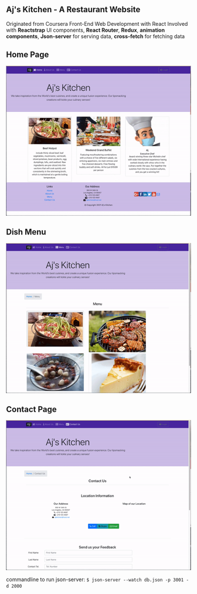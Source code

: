 ## Aj's Kitchen - A Restaurant Website 
Originated from Coursera Front-End Web Development with React
Involved with **Reactstrap** UI components, **React Router**, **Redux**, **animation components**, **Json-server** for serving data, **cross-fetch** for fetching data 
## Home Page 
![](https://github.com/wenhuanghuang/ReactWebsite/blob/main/public/home_about.gif)

## Dish Menu 
![](https://github.com/wenhuanghuang/ReactWebsite/blob/main/public/menu.gif)

## Contact Page 
![](https://github.com/wenhuanghuang/ReactWebsite/blob/main/public/contact.gif)

commandline to run json-server:
`$ json-server --watch db.json -p 3001 -d 2000`
